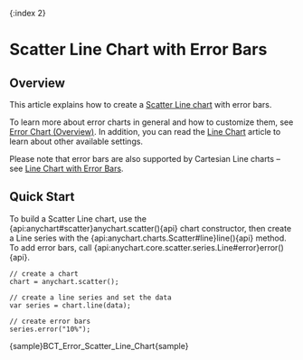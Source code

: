 {:index 2}
# Scatter Line Chart with Error Bars

## Overview

This article explains how to create a [Scatter Line chart](../Scatter_Plot/Line_Chart) with error bars.

To learn more about error charts in general and how to customize them, see [Error Chart (Overview)](Overview). In addition, you can read the [Line Chart](../Line_Chart) article to learn about other available settings.

Please note that error bars are also supported by Cartesian Line charts – see [Line Chart with Error Bars](Line_Chart).

## Quick Start

To build a Scatter Line chart, use the {api:anychart#scatter}anychart.scatter(){api} chart constructor, then create a Line series with the {api:anychart.charts.Scatter#line}line(){api} method. To add error bars, call {api:anychart.core.scatter.series.Line#error}error(){api}.

```
// create a chart
chart = anychart.scatter();

// create a line series and set the data
var series = chart.line(data);

// create error bars
series.error("10%");
```

{sample}BCT\_Error\_Scatter\_Line\_Chart{sample}